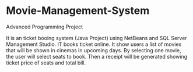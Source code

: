 # Movie-Management-System
Advanced Programming Project


It is an ticket booing system (Java Project) using NetBeans and SQL Server Management Studio. IT books ticket online. It show users a list of movies that will be shown in cinemas in upcoming days. By selecting one movie, the user will select seats to book. Then a receipt will be generated showing ticket price of seats and total bill.
